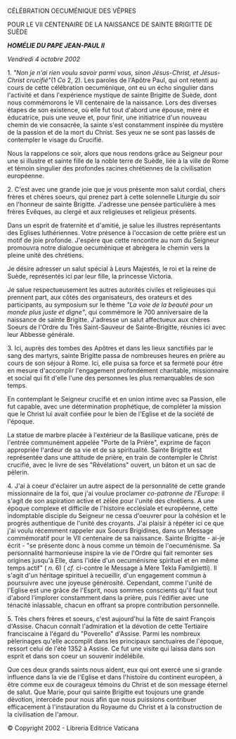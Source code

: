 CÉLÉBRATION OECUMÉNIQUE DES VÊPRES

POUR LE VII CENTENAIRE DE LA NAISSANCE DE SAINTE BRIGITTE DE SUÈDE

***HOMÉLIE DU PAPE JEAN-PAUL II***

*Vendredi 4 octobre 2002*

1\. *"Non je n'ai rien voulu savoir parmi vous, sinon Jésus-Christ, et Jésus-Christ crucifié"*(1 *Co* 2, 2). Les paroles de l'Apôtre Paul, qui ont retenti au cours de cette célébration oecuménique, ont eu un écho singulier dans l'activité et dans l'expérience mystique de sainte Brigitte de Suède, dont nous commémorons le VII centenaire de la naissance. Lors des diverses étapes de son existence, où elle fut tout d'abord une épouse, mère et éducatrice, puis une veuve et, pour finir, une initiatrice d'un nouveau chemin de vie consacrée, la sainte s'est constamment inspirée du mystère de la passion et de la mort du Christ. Ses yeux ne se sont pas lassés de contempler le visage du Crucifié.

Nous la rappelons ce soir, alors que nous rendons grâce au Seigneur pour une si illustre et sainte fille de la noble terre de Suède, liée à la ville de Rome et témoin singulier des profondes racines chrétiennes de la civilisation européenne.

2\. C'est avec une grande joie que je vous présente mon salut cordial, chers frères et chères soeurs, qui prenez part à cette solennelle Liturgie du soir en l'honneur de sainte Brigitte. J'adresse une pensée particulière à mes frères Evêques, au clergé et aux religieuses et religieux présents.

Dans un esprit de fraternité et d'amitié, je salue les illustres représentants des Eglises luthériennes. Votre présence à l'occasion de cette prière est un motif de joie profonde. J'espère que cette rencontre au nom du Seigneur promouvra notre dialogue oecuménique et abrègera le chemin vers la pleine unité des chrétiens.

Je désire adresser un salut spécial à Leurs Majestés, le roi et la reine de Suède, représentés ici par leur fille, la princesse Victoria.

Je salue respectueusement les autres autorités civiles et religieuses qui prennent part, aux côtés des organisateurs, des orateurs et des participants, au symposium sur le thème *"La voie de la beauté pour un monde plus juste et digne"*, qui commémore le 700 anniversaire de la naissance de sainte Brigitte. J'adresse un salut affectueux aux chères Soeurs de l'Ordre du Très Saint-Sauveur de Sainte-Brigitte, réunies ici avec leur Abbesse générale.

3\. Ici, auprès des tombes des Apôtres et dans les lieux sanctifiés par le sang des martyrs, sainte Brigitte passa de nombreuses heures en prière au cours de son séjour à Rome. Ici, elle puisa sa force et sa fermeté pour être en mesure d'accomplir l'engagement profondément charitable, missionnaire et social qui fit d'elle l'une des personnes les plus remarquables de son temps.

En contemplant le Seigneur crucifié et en union intime avec sa Passion, elle fut capable, avec une détermination prophétique, de compléter la mission que le Christ lui avait confiée pour le bien de l'Eglise et de la société de l'époque.

La statue de marbre placée à l'extérieur de la Basilique vaticane, près de l'entrée communément appelée "Porte de la Prière", exprime de façon appropriée l'ardeur de sa vie et de sa spiritualité. Sainte Brigitte est représentée dans une attitude de prière, en train de contempler le Christ crucifié, avec le livre de ses "Révélations" ouvert, un bâton et un sac de pèlerin.

4\. J'ai à coeur d'éclairer un autre aspect de la personnalité de cette grande missionnaire de la foi, que j'ai voulue proclamer *co-patronne de l'Europe*: il s'agit de son aspiration active et zélée pour l'unité des chrétiens. A une époque complexe et difficile de l'histoire ecclésiale et européenne, cette indomptable disciple du Seigneur ne cessa d'oeuvrer pour la cohésion et le progrès authentique de l'unité des croyants. J'ai plaisir à répéter ici ce que j'ai voulu récemment rappeler aux Soeurs Brigidines, dans un Message commémoratif pour le VII centenaire de sa naissance. Sainte Brigitte - ai-je écrit - "se présente donc à nous comme un témoin de l'oecuménisme. Sa personnalité harmonieuse inspire la vie de l'Ordre qui fait remonter ses origines jusqu'à Elle, dans l'idée d'un oecuménisme spirituel et en même temps actif" ( *n.* 6) ( *cf.* ci-contre le Message à Mère Tekla Familgietti). Il s'agit d'un héritage spirituel à recueillir, d'un engagement commun à poursuivre avec une joyeuse générosité. Cependant, comme l'unité de l'Eglise est une grâce de l'Esprit, nous sommes conscients qu'il faut tout d'abord l'implorer constamment dans la prière, puis l'édifier avec une ténacité inlassable, chacun en offrant sa propre contribution personnelle.

5\. Très chers frères et soeurs, c'est aujourd'hui la fête de saint François d'Assise. Chacun connaît l'admiration et la dévotion de cette Tertiaire franciscaine à l'égard du "Poverello" d'Assise. Parmi les nombreux pèlerinages qu'elle accomplit dans les principaux sanctuaires de l'époque, ressort celui de l'été 1352 à Assise. Ce fut une visite qui laissa dans son esprit et dans son coeur un souvenir indélébile.

Que ces deux grands saints nous aident, eux qui ont exercé une si grande influence dans la vie de l'Eglise et dans l'histoire du continent européen, à être comme eux de courageux témoins du Christ et de son message éternel de salut. Que Marie, pour qui sainte Brigitte eut toujours une grande dévotion, intercède pour nous afin que nous puissions contribuer efficacement à l'instauration du Royaume du Christ et à la construction de la civilisation de l'amour.

© Copyright 2002 - Libreria Editrice Vaticana